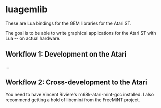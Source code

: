 # luagemlib

These are Lua bindings for the GEM libraries for the Atari ST.

The goal is to be able to write graphical applications for the Atari ST with
Lua -- on actual hardware.


## Workflow 1: Development on the Atari

...


## Workflow 2: Cross-development to the Atari

You need to have Vincent Rivière's m68k-atari-mint-gcc installed. I also
recommend getting a hold of libcmini from the FreeMiNT project.


